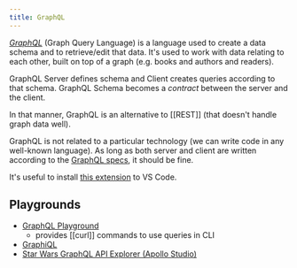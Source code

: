 ```yaml
---
title: GraphQL
---
```


[_GraphQL_](https://graphql.org/learn/) (Graph Query Language) is a language used to create a data schema and to retrieve/edit that data. It's used to work with data relating to each other, built on top of a graph (e.g. books and authors and readers).

GraphQL Server defines schema and Client creates queries according to that schema. GraphQL Schema becomes a _contract_ between the server and the client.

In that manner, GraphQL is an alternative to [[REST]] (that doesn't handle graph data well).

GraphQL is not related to a particular technology (we can write code in any well-known language). As long as both server and client are written according to the [GraphQL specs](http://spec.graphql.org/), it should be fine.

It's useful to install [this extension](https://marketplace.visualstudio.com/items?itemName=apollographql.vscode-apollo) to VS Code.

## Playgrounds

- [GraphQL Playground](https://examples.devmastery.pl/random-stuff/playground)
  - provides [[curl]] commands to use queries in CLI
- [GraphiQL](https://examples.devmastery.pl/random-stuff/graphiql)
- [Star Wars GraphQL API Explorer (Apollo Studio)](https://studio.apollographql.com/public/star-wars-swapi/explorer)
